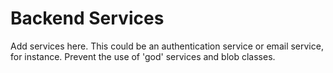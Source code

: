 # Backend Services

Add services here. This could be an authentication service or email service, for instance. Prevent the use of 'god' services and blob classes.
